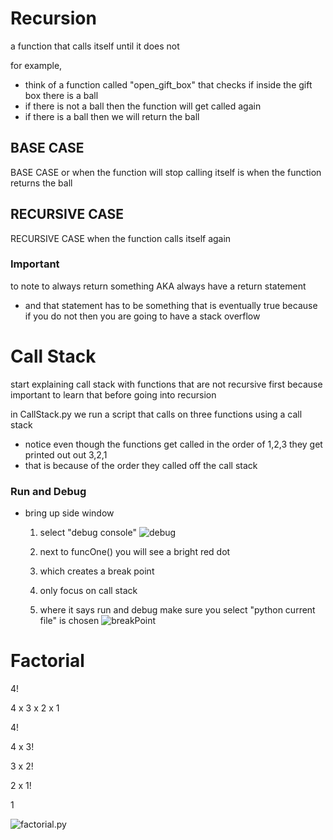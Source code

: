 # Recursion

a function that calls itself until it does not

for example,

- think of a function called "open_gift_box" that checks if inside the gift box there is a ball
- if there is not a ball then the function will get called again
- if there is a ball then we will return the ball

## BASE CASE

BASE CASE or when the function will stop calling itself is when the function returns the ball

## RECURSIVE CASE

RECURSIVE CASE when the function calls itself again

### Important

to note to always return something AKA always have a return statement

- and that statement has to be something that is eventually true because if you do not then you are going to have a stack overflow

# Call Stack

start explaining call stack with functions that are not recursive first because important to learn that before going into recursion

in CallStack.py we run a script that calls on three functions using a call stack

- notice even though the functions get called in the order of 1,2,3 they get printed out out 3,2,1
- that is because of the order they called off the call stack

### Run and Debug

- bring up side window

  1. select "debug console"
     ![debug](https://i.imgur.com/9OnSzHl.png)

  2. next to funcOne() you will see a bright red dot
  3. which creates a break point
  4. only focus on call stack
  5. where it says run and debug make sure you select "python current file" is chosen
     ![breakPoint](https://i.imgur.com/WtZtTYp.png)

# Factorial

4!

4 x 3 x 2 x 1

4!

4 x 3!

3 x 2!

2 x 1!

1

![factorial.py](https://i.imgur.com/H7KrZE1.png)
